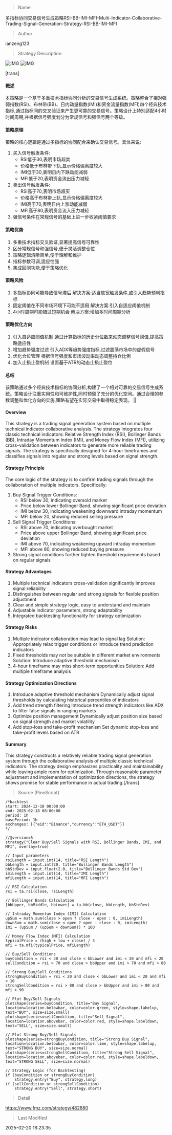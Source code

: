 
> Name

多指标协同交易信号生成策略RSI-BB-IMI-MFI-Multi-Indicator-Collaborative-Trading-Signal-Generation-Strategy-RSI-BB-IMI-MFI

> Author

ianzeng123

> Strategy Description

![IMG](https://www.fmz.com/upload/asset/2d89875572d3d5fb43a6d.png)
![IMG](https://www.fmz.com/upload/asset/2d93ea0b985b7f19a26e8.png)




[trans]
#### 概述
本策略是一个基于多重技术指标协同分析的交易信号生成系统。策略整合了相对强弱指数(RSI)、布林带(BB)、日内动量指数(IMI)和资金流量指数(MFI)四个经典技术指标,通过指标间的交叉验证来产生更可靠的交易信号。策略设计上特别适配4小时时间周期,并根据信号强度划分为常规信号和强信号两个等级。

#### 策略原理 
策略的核心逻辑是通过多指标的协同配合来确认交易信号。具体来说:
1. 买入信号触发条件:
   - RSI低于30,表明市场超卖
   - 价格低于布林带下轨,显示价格偏离度较大
   - IMI低于30,表明日内下跌动能减弱
   - MFI低于20,表明资金流出压力减轻
2. 卖出信号触发条件:
   - RSI高于70,表明市场超买
   - 价格高于布林带上轨,显示价格偏离度较大
   - IMI高于70,表明日内上涨动能减弱
   - MFI高于80,表明资金流入压力减轻
3. 强信号条件在常规信号的基础上进一步收紧阈值要求

#### 策略优势
1. 多重技术指标交叉验证,显著提高信号可靠性
2. 区分常规信号和强信号,便于灵活调整仓位
3. 策略逻辑清晰简单,便于理解和维护
4. 指标参数可调,适应性强
5. 集成回测功能,便于策略优化

#### 策略风险
1. 多指标协同可能导致信号滞后
   解决方案:适当放宽触发条件,或引入趋势预判指标
2. 固定阈值在不同市场环境下可能不适用
   解决方案:引入自适应阈值机制
3. 4小时周期可能错过短期机会
   解决方案:增加多时间周期分析

#### 策略优化方向
1. 引入自适应阈值机制
   通过计算指标的历史分位数来动态调整信号阈值,提高策略适应性
2. 增加趋势强度过滤
   引入ADX等趋势强度指标,过滤震荡市场中的虚假信号
3. 优化仓位管理
   根据信号强度和市场波动率动态调整持仓比例
4. 加入止损止盈机制
   设置基于ATR的动态止损止盈位

#### 总结
该策略通过多个经典技术指标的协同分析,构建了一个相对可靠的交易信号生成系统。策略设计注重实用性和可维护性,同时预留了充分的优化空间。通过合理的参数调整和优化方向的实施,策略有望在实际交易中取得稳定表现。 || 

#### Overview
This strategy is a trading signal generation system based on multiple technical indicator collaborative analysis. The strategy integrates four classic technical indicators: Relative Strength Index (RSI), Bollinger Bands (BB), Intraday Momentum Index (IMI), and Money Flow Index (MFI), utilizing cross-validation between indicators to generate more reliable trading signals. The strategy is specifically designed for 4-hour timeframes and classifies signals into regular and strong levels based on signal strength.

#### Strategy Principle
The core logic of the strategy is to confirm trading signals through the collaboration of multiple indicators. Specifically:
1. Buy Signal Trigger Conditions:
   - RSI below 30, indicating oversold market
   - Price below lower Bollinger Band, showing significant price deviation
   - IMI below 30, indicating weakening downward intraday momentum
   - MFI below 20, showing reduced selling pressure
2. Sell Signal Trigger Conditions:
   - RSI above 70, indicating overbought market
   - Price above upper Bollinger Band, showing significant price deviation
   - IMI above 70, indicating weakening upward intraday momentum
   - MFI above 80, showing reduced buying pressure
3. Strong signal conditions further tighten threshold requirements based on regular signals

#### Strategy Advantages
1. Multiple technical indicators cross-validation significantly improves signal reliability
2. Distinguishes between regular and strong signals for flexible position adjustment
3. Clear and simple strategy logic, easy to understand and maintain
4. Adjustable indicator parameters, strong adaptability
5. Integrated backtesting functionality for strategy optimization

#### Strategy Risks
1. Multiple indicator collaboration may lead to signal lag
   Solution: Appropriately relax trigger conditions or introduce trend prediction indicators
2. Fixed thresholds may not be suitable in different market environments
   Solution: Introduce adaptive threshold mechanism
3. 4-hour timeframe may miss short-term opportunities
   Solution: Add multiple timeframe analysis

#### Strategy Optimization Directions
1. Introduce adaptive threshold mechanism
   Dynamically adjust signal thresholds by calculating historical percentiles of indicators
2. Add trend strength filtering
   Introduce trend strength indicators like ADX to filter false signals in ranging markets
3. Optimize position management
   Dynamically adjust position size based on signal strength and market volatility
4. Add stop-loss and take-profit mechanism
   Set dynamic stop-loss and take-profit levels based on ATR

#### Summary
This strategy constructs a relatively reliable trading signal generation system through the collaborative analysis of multiple classic technical indicators. The strategy design emphasizes practicality and maintainability while leaving ample room for optimization. Through reasonable parameter adjustment and implementation of optimization directions, the strategy shows promise for stable performance in actual trading.[/trans]



> Source (PineScript)

``` pinescript
/*backtest
start: 2024-12-10 00:00:00
end: 2025-02-18 08:00:00
period: 1h
basePeriod: 1h
exchanges: [{"eid":"Binance","currency":"ETH_USDT"}]
*/

//@version=5
strategy("Clear Buy/Sell Signals with RSI, Bollinger Bands, IMI, and MFI", overlay=true)

// Input parameters
rsiLength = input.int(14, title="RSI Length")
bbLength = input.int(20, title="Bollinger Bands Length")
bbStdDev = input.float(2.0, title="Bollinger Bands Std Dev")
imiLength = input.int(14, title="IMI Length")
mfiLength = input.int(14, title="MFI Length")

// RSI Calculation
rsi = ta.rsi(close, rsiLength)

// Bollinger Bands Calculation
[bbUpper, bbMiddle, bbLower] = ta.bb(close, bbLength, bbStdDev)

// Intraday Momentum Index (IMI) Calculation
upSum = math.sum(close > open ? close - open : 0, imiLength)
downSum = math.sum(close < open ? open - close : 0, imiLength)
imi = (upSum / (upSum + downSum)) * 100

// Money Flow Index (MFI) Calculation
typicalPrice = (high + low + close) / 3
mfi = ta.mfi(typicalPrice, mfiLength)

// Buy/Sell Conditions
buyCondition = rsi < 30 and close < bbLower and imi < 30 and mfi < 20
sellCondition = rsi > 70 and close > bbUpper and imi > 70 and mfi > 80

// Strong Buy/Sell Conditions
strongBuyCondition = rsi < 20 and close < bbLower and imi < 20 and mfi < 10
strongSellCondition = rsi > 80 and close > bbUpper and imi > 80 and mfi > 90

// Plot Buy/Sell Signals
plotshape(series=buyCondition, title="Buy Signal", location=location.belowbar, color=color.green, style=shape.labelup, text="BUY", size=size.small)
plotshape(series=sellCondition, title="Sell Signal", location=location.abovebar, color=color.red, style=shape.labeldown, text="SELL", size=size.small)

// Plot Strong Buy/Sell Signals
plotshape(series=strongBuyCondition, title="Strong Buy Signal", location=location.belowbar, color=color.lime, style=shape.labelup, text="STRONG BUY", size=size.normal)
plotshape(series=strongSellCondition, title="Strong Sell Signal", location=location.abovebar, color=color.red, style=shape.labeldown, text="STRONG SELL", size=size.normal)

// Strategy Logic (for Backtesting)
if (buyCondition or strongBuyCondition)
    strategy.entry("Buy", strategy.long)
if (sellCondition or strongSellCondition)
    strategy.entry("Sell", strategy.short)
```

> Detail

https://www.fmz.com/strategy/482880

> Last Modified

2025-02-20 16:23:35
